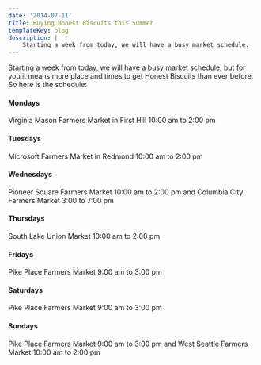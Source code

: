 ```yaml
---
date: '2014-07-11'
title: Buying Honest Biscuits this Summer
templateKey: blog
description: |
    Starting a week from today, we will have a busy market schedule.
---
```

Starting a week from today, we will have a busy market schedule, but for you it means more place and times to get Honest Biscuits than ever before. So here is the schedule:

#### Mondays
Virginia Mason Farmers Market in First Hill
10:00 am to 2:00 pm

#### Tuesdays
Microsoft Farmers Market in Redmond
10:00 am to 2:00 pm

#### Wednesdays
Pioneer Square Farmers Market
10:00 am to 2:00 pm
and
Columbia City Farmers Market
3:00 to 7:00 pm

#### Thursdays
South Lake Union Market
10:00 am to 2:00 pm

#### Fridays
Pike Place Farmers Market
9:00 am to 3:00 pm

#### Saturdays
Pike Place Farmers Market
9:00 am to 3:00 pm

#### Sundays
Pike Place Farmers Market
9:00 am to 3:00 pm
and
West Seattle Farmers Market
10:00 am to 2:00 pm
